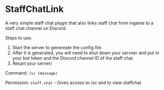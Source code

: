 # StaffChatLink
A very simple staff chat plugin that also links staff chat from ingame to a staff chat channel on Discord.

Steps to use:
1. Start the server to genereate the config file.
2. After it is generated, you will need to shut down your servser and put in your bot token and the Discord channel ID of the staff chat.
3. Resart your server/

Command: `/sc (message)`

Permission: `staff.chat` - Gives access to /sc and to view staffchat
